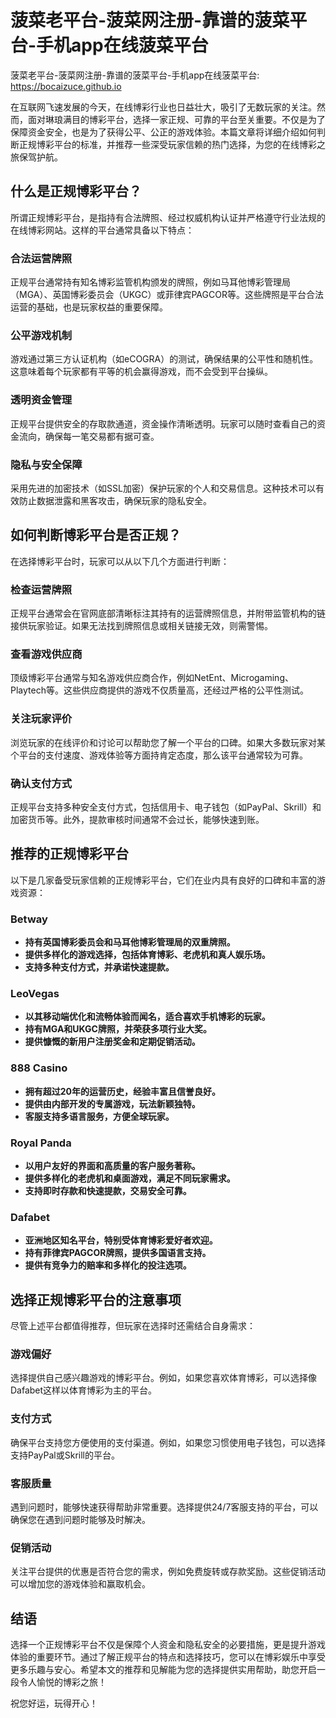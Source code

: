 # 菠菜老平台-菠菜网注册-靠谱的菠菜平台-手机app在线菠菜平台

菠菜老平台-菠菜网注册-靠谱的菠菜平台-手机app在线菠菜平台: <https://bocaizuce.github.io>

在互联网飞速发展的今天，在线博彩行业也日益壮大，吸引了无数玩家的关注。然而，面对琳琅满目的博彩平台，选择一家正规、可靠的平台至关重要。不仅是为了保障资金安全，也是为了获得公平、公正的游戏体验。本篇文章将详细介绍如何判断正规博彩平台的标准，并推荐一些深受玩家信赖的热门选择，为您的在线博彩之旅保驾护航。

## 什么是正规博彩平台？

所谓正规博彩平台，是指持有合法牌照、经过权威机构认证并严格遵守行业法规的在线博彩网站。这样的平台通常具备以下特点：

### 合法运营牌照

正规平台通常持有知名博彩监管机构颁发的牌照，例如马耳他博彩管理局（MGA）、英国博彩委员会（UKGC）或菲律宾PAGCOR等。这些牌照是平台合法运营的基础，也是玩家权益的重要保障。

### 公平游戏机制

游戏通过第三方认证机构（如eCOGRA）的测试，确保结果的公平性和随机性。这意味着每个玩家都有平等的机会赢得游戏，而不会受到平台操纵。

### 透明资金管理

正规平台提供安全的存取款通道，资金操作清晰透明。玩家可以随时查看自己的资金流向，确保每一笔交易都有据可查。

### 隐私与安全保障

采用先进的加密技术（如SSL加密）保护玩家的个人和交易信息。这种技术可以有效防止数据泄露和黑客攻击，确保玩家的隐私安全。

## 如何判断博彩平台是否正规？

在选择博彩平台时，玩家可以从以下几个方面进行判断：

### 检查运营牌照

正规平台通常会在官网底部清晰标注其持有的运营牌照信息，并附带监管机构的链接供玩家验证。如果无法找到牌照信息或相关链接无效，则需警惕。

### 查看游戏供应商

顶级博彩平台通常与知名游戏供应商合作，例如NetEnt、Microgaming、Playtech等。这些供应商提供的游戏不仅质量高，还经过严格的公平性测试。

### 关注玩家评价

浏览玩家的在线评价和讨论可以帮助您了解一个平台的口碑。如果大多数玩家对某个平台的支付速度、游戏体验等方面持肯定态度，那么该平台通常较为可靠。

### 确认支付方式

正规平台支持多种安全支付方式，包括信用卡、电子钱包（如PayPal、Skrill）和加密货币等。此外，提款审核时间通常不会过长，能够快速到账。

## 推荐的正规博彩平台

以下是几家备受玩家信赖的正规博彩平台，它们在业内具有良好的口碑和丰富的游戏资源：

### Betway

- **持有英国博彩委员会和马耳他博彩管理局的双重牌照。**
- **提供多样化的游戏选择，包括体育博彩、老虎机和真人娱乐场。**
- **支持多种支付方式，并承诺快速提款。**
### LeoVegas

- **以其移动端优化和流畅体验而闻名，适合喜欢手机博彩的玩家。**
- **持有MGA和UKGC牌照，并荣获多项行业大奖。**
- **提供慷慨的新用户注册奖金和定期促销活动。**
### 888 Casino

- **拥有超过20年的运营历史，经验丰富且信誉良好。**
- **提供由内部开发的专属游戏，玩法新颖独特。**
- **客服支持多语言服务，方便全球玩家。**
### Royal Panda

- **以用户友好的界面和高质量的客户服务著称。**
- **提供多样化的老虎机和桌面游戏，满足不同玩家需求。**
- **支持即时存款和快速提款，交易安全可靠。**
### Dafabet

- **亚洲地区知名平台，特别受体育博彩爱好者欢迎。**
- **持有菲律宾PAGCOR牌照，提供多国语言支持。**
- **提供有竞争力的赔率和多样化的投注选项。**
## 选择正规博彩平台的注意事项

尽管上述平台都值得推荐，但玩家在选择时还需结合自身需求：

### 游戏偏好

选择提供自己感兴趣游戏的博彩平台。例如，如果您喜欢体育博彩，可以选择像Dafabet这样以体育博彩为主的平台。

### 支付方式

确保平台支持您方便使用的支付渠道。例如，如果您习惯使用电子钱包，可以选择支持PayPal或Skrill的平台。

### 客服质量

遇到问题时，能够快速获得帮助非常重要。选择提供24/7客服支持的平台，可以确保您在遇到问题时能够及时解决。

### 促销活动

关注平台提供的优惠是否符合您的需求，例如免费旋转或存款奖励。这些促销活动可以增加您的游戏体验和赢取机会。

## 结语

选择一个正规博彩平台不仅是保障个人资金和隐私安全的必要措施，更是提升游戏体验的重要环节。通过了解正规平台的特点和选择技巧，您可以在博彩娱乐中享受更多乐趣与安心。希望本文的推荐和见解能为您的选择提供实用帮助，助您开启一段令人愉悦的博彩之旅！

祝您好运，玩得开心！